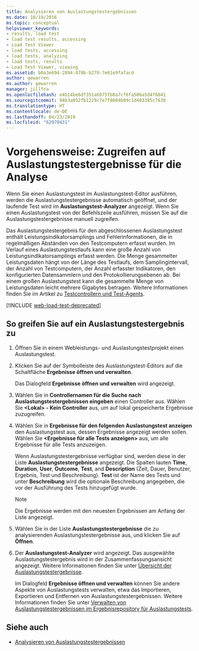 ```yaml
---
title: Analysieren von Auslastungstestergebnissen
ms.date: 10/19/2016
ms.topic: conceptual
helpviewer_keywords:
- results, load test
- load test results, accessing
- Load Test Viewer
- load tests, accessing
- load tests, analyzing
- load tests, results
- Load Test Viewer, viewing
ms.assetid: b0a3e694-2894-479b-b270-7e61e9fafacd
author: gewarren
ms.author: gewarren
manager: jillfra
ms.openlocfilehash: e4b14be6df351a6975fb8a7cf6fa506a5d4f6041
ms.sourcegitcommit: 94b3a052fb1229c7e7f8804b09c1d403385c7630
ms.translationtype: HT
ms.contentlocale: de-DE
ms.lasthandoff: 04/23/2019
ms.locfileid: "62979431"
---
```

# <a name="how-to-access-load-test-results-for-analysis"></a>Vorgehensweise: Zugreifen auf Auslastungstestergebnisse für die Analyse

Wenn Sie einen Auslastungstest im Auslastungstest-Editor ausführen, werden die Auslastungstestergebnisse automatisch geöffnet, und der laufende Test wird im **Auslastungstest-Analyzer** angezeigt. Wenn Sie einen Auslastungstest von der Befehlszeile ausführen, müssen Sie auf die Auslastungstestergebnisse manuell zugreifen.

Das Auslastungstestergebnis für den abgeschlossenen Auslastungstest enthält Leistungsindikatorsamplings und Fehlerinformationen, die in regelmäßigen Abständen von den Testcomputern erfasst wurden. Im Verlauf eines Auslastungstestlaufs kann eine große Anzahl von Leistungsindikatorsamplings erfasst werden. Die Menge gesammelter Leistungsdaten hängt von der Länge des Testlaufs, dem Samplingintervall, der Anzahl von Testcomputern, der Anzahl erfasster Indikatoren, den konfigurierten Datensammlern und den Protokollierungsebenen ab. Bei einem großen Auslastungstest kann die gesammelte Menge von Leistungsdaten leicht mehrere Gigabytes betragen. Weitere Informationen finden Sie im Artikel zu [Testcontrollern und Test-Agents](configure-test-agents-and-controllers-for-load-tests.md).

[!INCLUDE [web-load-test-deprecated](includes/web-load-test-deprecated.md)]

## <a name="to-access-a-load-test-result"></a>So greifen Sie auf ein Auslastungstestergebnis zu

1. Öffnen Sie in einem Webleistungs- und Auslastungstestprojekt einen Auslastungstest.

2. Klicken Sie auf der Symbolleiste des Auslastungstest-Editors auf die Schaltfläche **Ergebnisse öffnen und verwalten**.

     Das Dialogfeld **Ergebnisse öffnen und verwalten** wird angezeigt.

3. Wählen Sie in **Controllernamen für die Suche nach Auslastungstestergebnissen eingeben** einen Controller aus. Wählen Sie **\<Lokal> - Kein Controller** aus, um auf lokal gespeicherte Ergebnisse zuzugreifen.

4. Wählen Sie in **Ergebnisse für den folgenden Auslastungstest anzeigen** den Auslastungstest aus, dessen Ergebnisse angezeigt werden sollen. Wählen Sie **\<Ergebnisse für alle Tests anzeigen>** aus, um alle Ergebnisse für alle Tests anzuzeigen.

     Wenn Auslastungstestergebnisse verfügbar sind, werden diese in der Liste **Auslastungstestergebnisse** angezeigt. Die Spalten lauten **Time**, **Duration**, **User**, **Outcome**, **Test**, and **Description** (Zeit, Dauer, Benutzer, Ergebnis, Test und Beschreibung). **Test** ist der Name des Tests und unter **Beschreibung** wird die optionale Beschreibung angegeben, die vor der Ausführung des Tests hinzugefügt wurde.

    > [!NOTE]
    > Die Ergebnisse werden mit den neuesten Ergebnissen am Anfang der Liste angezeigt.

5. Wählen Sie in der Liste **Auslastungstestergebnisse** die zu analysierenden Auslastungstestergebnisse aus, und klicken Sie auf **Öffnen**.

6. Der **Auslastungstest-Analyzer** wird angezeigt. Das ausgewählte Auslastungstestergebnis wird in der Zusammenfassungsansicht angezeigt. Weitere Informationen finden Sie unter [Übersicht der Auslastungstestergebnisse](../test/load-test-results-summary-overview.md).

     Im Dialogfeld **Ergebnisse öffnen und verwalten** können Sie andere Aspekte von Auslastungstests verwalten, etwa das Importieren, Exportieren und Entfernen von Auslastungstestergebnissen. Weitere Informationen finden Sie unter [Verwalten von Auslastungstestergebnissen im Ergebnisrepository für Auslastungstests](../test/manage-load-test-results-in-the-load-test-results-repository.md).

## <a name="see-also"></a>Siehe auch

- [Analysieren von Auslastungstestergebnissen](../test/analyze-load-test-results-using-the-load-test-analyzer.md)